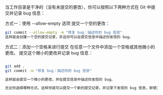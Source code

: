 当工作目录是干净的（没有未提交的更改），你可以按照以下两种方式在 Git 中提交并记录 bug 信息：

方式一：使用 --allow-empty 选项
提交一个空的更改：

```bash 
git commit --allow-empty -m "修复 bug：描述你的 bug 信息"
这样就会创建一个空的提交记录，并且你可以在提交信息中描述你发现的 bug。
```
方式二：添加一个空格来进行提交
在任意一个文件中添加一个空格或其他微小的更改。
提交这个微小的更改并记录 bug 信息：
``` bash

git add .
git commit -m "修复 bug：描述你的 bug 信息"

这样就会提交一个微小的更改，并在提交信息中描述你发现的 bug。

无论你选择哪种方式，这样你就可以提交一个新的提交记录，并记录下发现的 bug 信息，即使工作目录没有其他实际的代码更改。请确保在提交信息中清楚地描述 bug，这样其他人或你自己在未来查看提交历史时可以理解这个修复的上下文。